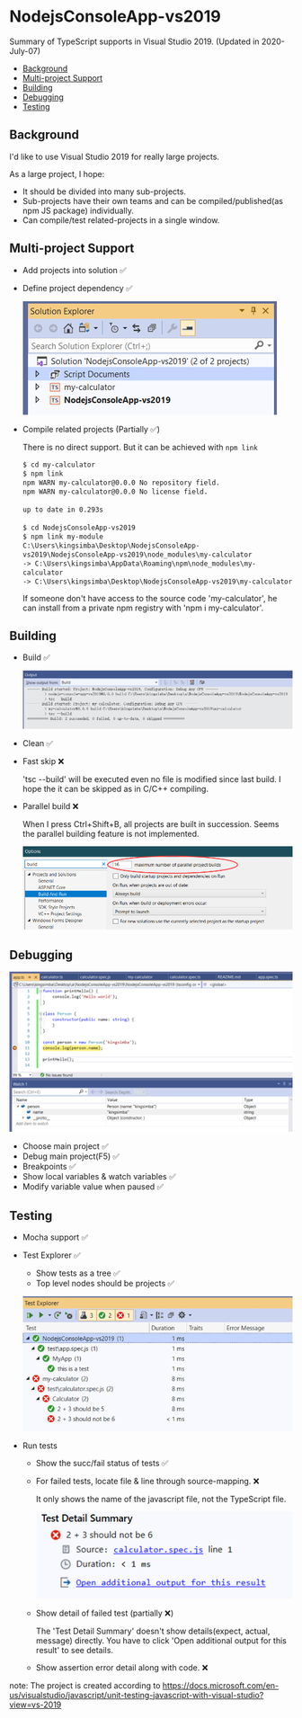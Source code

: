 # NodejsConsoleApp-vs2019<!-- omit in toc -->

Summary of TypeScript supports in Visual Studio 2019. (Updated in 2020-July-07)

- [Background](#background)
- [Multi-project Support](#multi-project-support)
- [Building](#building)
- [Debugging](#debugging)
- [Testing](#testing)

## Background

I'd like to use Visual Studio 2019 for really large projects.

As a large project, I hope:

 * It should be divided into many sub-projects.
 * Sub-projects have their own teams and can be compiled/published(as npm JS package) individually.
 * Can compile/test related-projects in a single window.

## Multi-project Support

* Add projects into solution ✅
* Define project dependency ✅

  ![](images/solution.png)

* Compile related projects (Partially ✅)

  There is no direct support. But it can be achieved with `npm link`

  ```
  $ cd my-calculator
  $ npm link
  npm WARN my-calculator@0.0.0 No repository field.
  npm WARN my-calculator@0.0.0 No license field.

  up to date in 0.293s

  $ cd NodejsConsoleApp-vs2019
  $ npm link my-module
  C:\Users\kingsimba\Desktop\NodejsConsoleApp-vs2019\NodejsConsoleApp-vs2019\node_modules\my-calculator 
  -> C:\Users\kingsimba\AppData\Roaming\npm\node_modules\my-calculator
  -> C:\Users\kingsimba\Desktop\NodejsConsoleApp-vs2019\my-calculator
  ```

  If someone don't have access to the source code 'my-calculator', he can install from a private npm registry with 'npm i my-calculator'.

## Building

* Build ✅

  ![](images/build.png)

* Clean ✅
* Fast skip ❌

  'tsc --build' will be executed even no file is modified since last build.
  I hope the it can be skipped as in C/C++ compiling.

* Parallel build ❌
  
  When I press Ctrl+Shift+B, all projects are built in succession.
  Seems the parallel building feature is not implemented.

  ![](images/parallel-build.png)

## Debugging

![](images/debug.png)

* Choose main project ✅
* Debug main project(F5) ✅
* Breakpoints ✅
* Show local variables & watch variables ✅
* Modify variable value when paused ✅

## Testing

* Mocha support ✅
* Test Explorer ✅
  * Show tests as a tree ✅
  * Top level nodes should be projects ✅

  ![](images/test-explorer.png)

* Run tests

  * Show the succ/fail status of tests ✅
  * For failed tests, locate file & line through source-mapping. ❌

    It only shows the name of the javascript file, not the TypeScript file.

    ![](images/test-detail.png)
  
  * Show detail of failed test (partially ❌)

    The 'Test Detail Summary' doesn't show details(expect, actual, message) directly. You have to click 'Open additional output for this result' to see details.

  * Show assertion error detail along with code. ❌

note: The project is created according to https://docs.microsoft.com/en-us/visualstudio/javascript/unit-testing-javascript-with-visual-studio?view=vs-2019